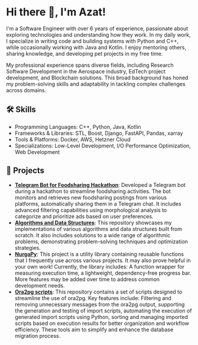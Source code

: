 # Hi there 👋, I'm Azat!
I'm a Software Engineer with over 6 years of experience, passionate about exploring technologies and understanding how they work. In my daily work, I specialize in writing code and building systems with Python and C++, while occasionally working with Java and Kotlin. I enjoy mentoring others, sharing knowledge, and developing pet projects in my free time.

My professional experience spans diverse fields, including Research Software Development in the Aerospace industry, EdTech project development, and Blockchain solutions. This broad background has honed my problem-solving skills and adaptability in tackling complex challenges across domains.

## 🛠️ Skills
- Programming Languages: C++, Python, Java, Kotlin
- Frameworks & Libraries: STL, Boost, Django, FastAPI, Pandas, xarray
- Tools & Platforms: Docker, AWS, Hetzner Cloud
- Specializations: Low-Level Development, I/O Performance Optimization, Web Development

## 🚀 Projects
- **[Telegram Bot for Foodsharing Hackathon](https://github.com/nurgalive/Foodsharing_SDD)**: Developed a Telegram bot during a hackathon to streamline foodsharing activities. The bot monitors and retrieves new foodsharing postings from various platforms, automatically sharing them in a Telegram chat. It includes advanced filtering capabilities using morphological analysis to categorize and prioritize ads based on user preferences.
- **[Algorithms and Data Structures](https://github.com/nurgalive/algorithms-and-data-structures)**: This repository showcases my implementations of various algorithms and data structures built from scratch. It also includes solutions to a wide range of algorithmic problems, demonstrating problem-solving techniques and optimization strategies.
- **[NurgaPy](https://github.com/nurgalive/nurgapy)**: This project is a utility library containing reusable functions that I frequently use across various projects. It may also prove helpful in your own work! Currently, the library includes: A function wrapper for measuring execution time, a lightweight, dependency-free progress bar. More features may be added over time to address common development needs.
- **[Ora2pg scripts](https://github.com/nurgalive/ora2pg_scripts)**: This repository contains a set of scripts designed to streamline the use of ora2pg. Key features include: Filtering and removing unnecessary messages from the ora2pg output, supporting the generation and testing of import scripts, automating the execution of generated import scripts using Python, sorting and managing imported scripts based on execution results for better organization and workflow efficiency. These tools aim to simplify and enhance the database migration process.
  

